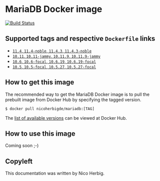 # MariaDB Docker image

[![Build Status](https://github.com/nicoherbigio/docker-mariadb/actions/workflows/build-docker-images.yml/badge.svg)](https://github.com/nicoherbigio/docker-mariadb/actions/workflows/build-docker-images.yml)

## Supported tags and respective `Dockerfile` links

 * [`11.4`, `11.4-noble`, `11.4.3`, `11.4.3-noble`](https://github.com/nicoherbigio/docker-mariadb/blob/main/11.4/ubuntu/default/Dockerfile)
 * [`10.11`, `10.11-jammy`, `10.11.9`, `10.11.9-jammy`](https://github.com/nicoherbigio/docker-mariadb/blob/main/10.11/ubuntu/default/Dockerfile)
 * [`10.6`, `10.6-focal`, `10.6.19`, `10.6.19-focal`](https://github.com/nicoherbigio/docker-mariadb/blob/main/10.6/ubuntu/default/Dockerfile)
 * [`10.5`, `10.5-focal`, `10.5.27`, `10.5.27-focal`](https://github.com/nicoherbigio/docker-mariadb/blob/main/10.5/ubuntu/default/Dockerfile)

## How to get this image

The recommended way to get the MariaDB Docker image is to pull the prebuilt image from Docker Hub by specifying the tagged version.

```console
$ docker pull nicoherbigde/mariadb:[TAG]
```

The [list of available versions](https://hub.docker.com/r/nicoherbigde/mariadb/tags) can be viewed at Docker Hub.

## How to use this image

Coming soon ;-)

## Copyleft

This documentation was written by Nico Herbig.
